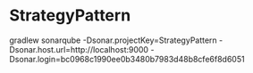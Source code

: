 # StrategyPattern



gradlew sonarqube 
  -Dsonar.projectKey=StrategyPattern 
  -Dsonar.host.url=http://localhost:9000 
  -Dsonar.login=bc0968c1990ee0b3480b7983d48b8cfe6f8d6051
